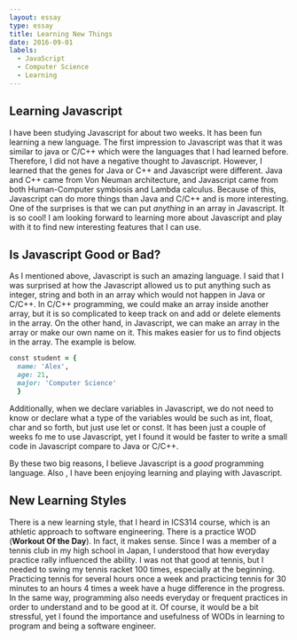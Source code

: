 ```yaml
---
layout: essay
type: essay
title: Learning New Things
date: 2016-09-01
labels:
  - JavaScript
  - Computer Science
  - Learning
---
```



## Learning Javascript

I have been studying Javascript for about two weeks.  It has been fun learning a new language.  The first impression to Javascript was that it was similar to java or C/C++ which were the languages that I had learned before.  Therefore, I did not have a negative thought to Javascript.  However, I learned that the genes for Java or C++ and Javascript were different.   Java and C++ came from Von Neuman architecture, and Javascript came from both Human-Computer symbiosis and Lambda calculus.  Because of this, Javascript can do more things than Java and C/C++ and is more interesting. One of the surprises is that we can put *anything* in an array in Javascript.  It is so cool!  I am looking forward to learning more about Javascript and play with it to find new interesting features that I can use.  

## Is Javascript Good or Bad?

As I mentioned above, Javascript is such an amazing language.  I said that I was surprised at how the Javascript allowed us to put anything such as integer, string and both in an array which would not happen in Java or C/C++.  In C/C++ programming, we could make an array inside another array, but it is so complicated to keep track on and add or delete elements in the array.  On the other hand, in Javascript, we can make an array in the array or make our own name on it. This makes easier for us to find objects in the array.  The example is below.

```ruby
const student = {
  name: 'Alex',
  age: 21,
  major: 'Computer Science'
  }
```

Additionally, when we declare variables in Javascript, we do not need to know or declare what a type of the variables would be such as int, float, char and so forth, but just use let or const.  It has been just a couple of weeks fo me to use Javascript, yet I found it would be faster to write a small code in Javascript compare to Java or C/C++.

By these two big reasons, I believe Javascript is a *good* programming language. Also , I have been enjoying learning and playing with Javascript.

## New Learning Styles

There is a new learning style, that I heard in ICS314 course, which is an athletic approach to software engineering.  There is a practice WOD (**Workout Of the Day**).  In fact, it makes sense. Since I was a member of a tennis club in my high school in Japan, I understood that how everyday practice rally influenced the ability.  I was not that good at tennis, but I needed to swing my tennis racket 100 times, especially at the beginning.  Practicing tennis for several hours once a week and practicing tennis for 30 minutes to an hours 4 times a week have a huge difference in the progress.  In the same way, programming also needs everyday or frequent practices in order to understand and to be good at it.  Of course, it would be a bit stressful, yet I found the importance and usefulness of WODs in learning to program and being a software engineer.



